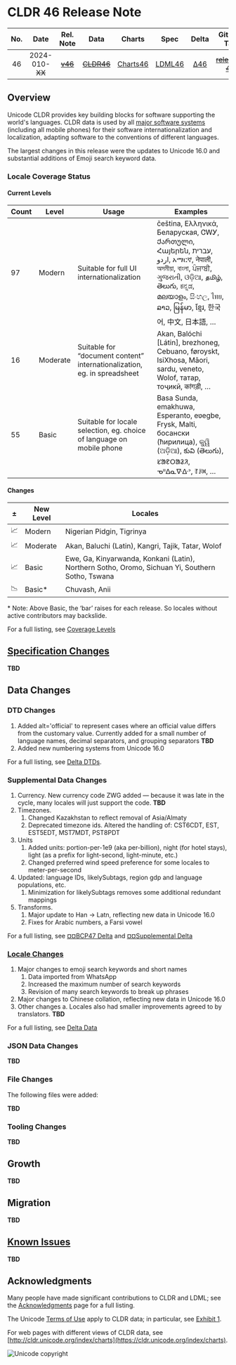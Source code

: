 # CLDR 46 Release Note

| No. |    Date    | Rel. Note |  Data  |  Charts  | Spec |   Delta  | GitHub Tag | Delta DTD | CLDR JSON |
|:---:|:----------:|:---------:|:------:|:--------:|:------------:|:---:|:----------:|:---------:|:---------:|
|  46 | 2024-010-~~XX~~ |    ~~[v46]()~~   | ~~[CLDR46](http://unicode.org/Public/cldr/46/)~~ | [Charts46](http://unicode.org/cldr/charts/dev) |    [LDML46](http://www.unicode.org/reports/tr35/proposed.html)    | [Δ46](https://unicode-org.atlassian.net/issues/?jql=project+%3D+CLDR+AND+status+%3D+Done+AND+resolution+%3D+Fixed+AND+fixVersion+%3D+%2246%22+ORDER+BY+priority+DESC) | ~~[release-46]()~~ |   [ΔDtd46](https://www.unicode.org/cldr/charts/dev/supplemental/dtd_deltas.html)  |   ~~[46.0.0](https://github.com/unicode-org/cldr-json/releases/tag/46.0.0)~~  |

## Overview

Unicode CLDR provides key building blocks for software supporting the world's languages. 
CLDR data is used by all [major software systems](https://cldr.unicode.org/index#TOC-Who-uses-CLDR-) (including all mobile phones) for their software internationalization and localization, adapting software to the conventions of different languages.

The largest changes in this release were the updates to Unicode 16.0 and substantial additions of Emoji search keyword data.

### Locale Coverage Status
#### Current Levels

Count | Level | Usage | Examples
-- | -- | -- | --
97 | Modern | Suitable for full UI internationalization | čeština, Ελληνικά‎, Беларуская‎, ‎ᏣᎳᎩ‎, Ქართული‎, ‎Հայերեն‎, ‎עברית‎, ‎اردو‎, አማርኛ‎, ‎नेपाली‎, অসমীয়া‎, ‎বাংলা‎, ‎ਪੰਜਾਬੀ‎, ‎ગુજરાતી‎, ‎ଓଡ଼ିଆ‎, தமிழ்‎, ‎తెలుగు‎, ‎ಕನ್ನಡ‎, ‎മലയാളം‎, ‎සිංහල‎, ‎ไทย‎, ‎ລາວ‎, မြန်မာ‎, ‎ខ្មែរ‎, ‎한국어‎, 中文, 日本語‎, … ‎
16 | Moderate | Suitable for “document content” internationalization, eg. in spreadsheet | Akan, Balóchi [Látin], brezhoneg, Cebuano, føroyskt, IsiXhosa, Māori, sardu, veneto, Wolof, татар, тоҷикӣ, कांगड़ी‎, …
55 | Basic | Suitable for locale selection, eg. choice of language on mobile phone | Basa Sunda, emakhuwa, Esperanto, eʋegbe, Frysk, Malti, босански (ћирилица), କୁୱି (ଅଡ଼ିଆ), కువి (తెలుగు), ᱥᱟᱱᱛᱟᱲᱤ, ᓀᐦᐃᓇᐍᐏᐣ‬, ꆈꌠꉙ‎, …

#### Changes
± | New Level | Locales
-- | --|--
📈 | Modern | Nigerian Pidgin, Tigrinya
📈 | Moderate | Akan, Baluchi (Latin), Kangri, Tajik, Tatar, Wolof
📈 | Basic | Ewe, Ga, Kinyarwanda, Konkani (Latin), Northern Sotho, Oromo, Sichuan Yi, Southern Sotho, Tswana
📉 | Basic* | Chuvash, Anii

\* Note: Above Basic, the ‘bar’ raises for each release. So locales without active contributors may backslide.

For a full listing, see [Coverage Levels](https://unicode.org/cldr/charts/46/supplemental/locale_coverage.html)

## [Specification Changes](http://www.unicode.org/reports/tr35/tr35.html)

**TBD**

## Data Changes

### DTD Changes 

1. Added alt='official' to represent cases where an official value differs from the customary value. Currently added for a small number of language names, decimal separators, and grouping separators
**TBD**
2. Added new numbering systems from Unicode 16.0

For a full listing, see [Delta DTDs](https://unicode.org/cldr/charts/46/supplemental/dtd_deltas.html).

### Supplemental Data Changes

1. Currency. New currency code ZWG added — because it was late in the cycle, many locales will just support the code.
**TBD**
2. Timezones.
    1. Changed Kazakhstan to reflect removal of Asia/Almaty
	2. Deprecated timezone ids. Altered the handling of: CST6CDT, EST, EST5EDT, MST7MDT, PST8PDT
3. Units
    1. Added units: portion-per-1e9 (aka per-billion), night (for hotel stays), light (as a prefix for light-second, light-minute, etc.)
	2. Changed preferred wind speed preference for some locales to 	meter-per-second
4. Updated: language IDs, likelySubtags, region gdp and language populations, etc.
   1. Minimization for likelySubtags removes some additional redundant mappings
5. Transforms.
   1. Major update to Han → Latn, reflecting new data in Unicode 16.0
   2. Fixes for Arabic numbers, a Farsi vowel

For a full listing, see [¤¤BCP47 Delta](https://unicode.org/cldr/charts/46/delta/bcp47.html) and [¤¤Supplemental Delta](https://unicode.org/cldr/charts/46/delta/supplemental-data.html)

### [Locale Changes](https://unicode.org/cldr/charts/46/delta/index.html)

1. Major changes to emoji search keywords and short names
    1. Data imported from WhatsApp
	2. Increased the maximum number of search keywords
	3. Revision of many search keywords to break up phrases
2. Major changes to Chinese collation, reflecting new data in Unicode 16.0
3. Other changes
    a. Locales also had smaller improvements agreed to by translators. 
**TBD**

For a full listing, see [Delta Data](https://unicode.org/cldr/charts/46/delta/index.html)

### JSON Data Changes

**TBD**

### File Changes
The following files were added:

**TBD**

### Tooling Changes

**TBD**

## Growth

**TBD**

## Migration

**TBD**

## [Known Issues](https://unicode-org.atlassian.net/issues/CLDR-17535?jql=project%20%3D%20cldr%20and%20labels%20%3D%20%22ReleaseKnownIssue%22%20and%20status%20!%3D%20done)

**TBD**

## Acknowledgments

Many people have made significant contributions to CLDR and LDML; see the [Acknowledgments](https://cldr.unicode.org/index/acknowledgments) page for a full listing.

The Unicode [Terms of Use](https://unicode.org/copyright.html) apply to CLDR data; in particular, see [Exhibit 1](https://unicode.org/copyright.html#Exhibit1).

For web pages with different views of CLDR data, see [http://cldr.unicode.org/index/charts](https://cldr.unicode.org/index/charts).

![Unicode copyright](https://www.unicode.org/img/hb_notice.gif)
